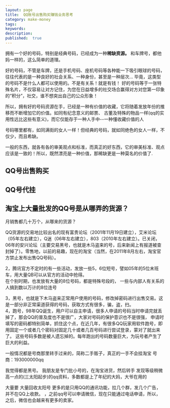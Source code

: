 ```yaml
---
layout: page
title:  QQ账号出售购买赚钱业务思考
category: make-money
tags:
keywords:
description:
published:  true
---
```


拥有一个好的号码，特别是经典号码，已经成为一种**稀缺资源。** 和车牌号，都他妈一样的，这么简单的道理。

好的号码，不管是车牌，还是手机号码、座机号码等各种能一下吸引眼球的号码，往往代表的是一种良好的社会关系、一种身份，甚至是一种层次...
毕竟，这类型的号码不是什么人都可以使用的。不是有关系！就是有钱！
好的号码等于一张特殊名片，不仅容易让对方记住，为您在日益增多的社交场合赢得对方对您第一印象的“积分”，社交，谁不想突出自己的公众形象！

所以，拥有好的号码资源在手，已经是一种有价值的收藏，它将随着发放年份的推移而不断增加它的价值。如同有纪念意义的邮票、
古董及特殊的物品一样(qq的实用性远比这些有意义)，而它仅能存于一种人手中--一种懂收藏价值的人

号码哪里都有，如同满街的女人一样！但经典的号码，就如同绝色的女人一样，不仅少，而且希缺。

一般的东西，就各有各的审美观点和标准，而真正的好东西，它的审美标准、观点应该是一致的！所以，既然漂亮是一种价值，那稀缺更是一种莫名的价值了.

## QQ号出售购买

## QQ号代挂

## 淘宝上大量批发的QQ号是从哪弄的货源？
月销售都几十万个，从哪来的货源？

QQ货源的交易地比较出名的现有富贵论坛（2001年11月19日建立），艾米论坛（05年左右建立），Q迷（06年左右建立），803（2010年左右建立）。已关闭，06年的安兴论坛（主要交易黑号，也就是木马盗来的号，后来新闻上有报道被查封掉了）。零售地，以前的易趣，现在的淘宝（当然，在2011年8月左右，淘宝官方禁止发布出售QQ号码）。


2，腾讯官方不定时的有一些活动，发放一些5，6位短号，譬如05年的5位末班车，用大量QB可以从官方的活动中抢得。  
在个别时期，也发放有大量的8位号码，都是特殊号段的， 一些与内部人有关系的人搞到数以万计的8位连号

3，黑号，也就是下木马盗来正常用户使用的号码，修改掉密码进行出售交易。这是一部分非正常渠道获得的号码，获取方式有很多，骗，盗，扫。  
4，跑号，98年QQ诞生，用户可以自主申请，很多人申请的号码当时申请完就丢掉了，那会QQ的普及度也不是很广，大家对号码的保护意识也不是很强，
申请时填写的密码都特别简单，抓住这个点，在近几年，有很多QQ玩家用软件跑号，即用固定一个或者几个密码对固定几十或者几百号码进行尝试登录，蒙对了就出来了。
这些号码多数是被人遗忘掉的。每年跑出的号码数量巨大，为玩号者产生了巨大的利益。

一般情况都是号商那里转手过来的，简称二手贩子，真正的一手不会挂淘宝 号商：193000000qq

我觉得都是黑号。 我朋友是专门批小号的，在淘宝进货，然后转手 发现等级稍微高一点的(三太阳起步)的qq资料，多数都是上了年纪的大妈，大爷在用的

大量要  大量回收太阳号
更多的是只用QQ的通讯功能，拉几个群，发几个广告，并不在QQ上收款。
，之前qq号可以申请微信，现在只能通过电话申请，所以，之后，微信也会越来有更多的卖家。
